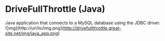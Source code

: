 # DriveFullThrottle (Java)
Java application that connects to a MySQL database using the JDBC driver.
![img](http://url/to/img.png](http://drivefullthrottle.great-site.net/img/java_app.png)
